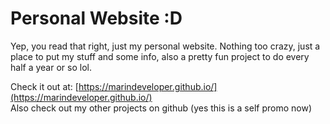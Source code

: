 # Personal Website :D
Yep, you read that right, just my personal website. Nothing too crazy, just a place to put my stuff and some info, also a pretty fun project to do every half a year or so lol. <br/>

Check it out at: [https://marindeveloper.github.io/](https://marindeveloper.github.io/) <br/>
Also check out my other projects on github (yes this is a self promo now)
